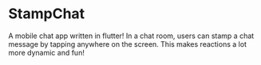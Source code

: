 # StampChat

A mobile chat app written in flutter! In a chat room, users can stamp a chat message by 
tapping anywhere on the screen. This makes reactions a lot more dynamic and fun!